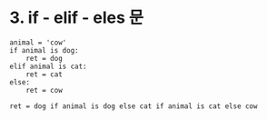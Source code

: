 # 3. if - elif - eles 문 

~~~
animal = 'cow' 
if animal is dog:
    ret = dog 
elif animal is cat: 
    ret = cat 
else: 
    ret = cow 

ret = dog if animal is dog else cat if animal is cat else cow

~~~